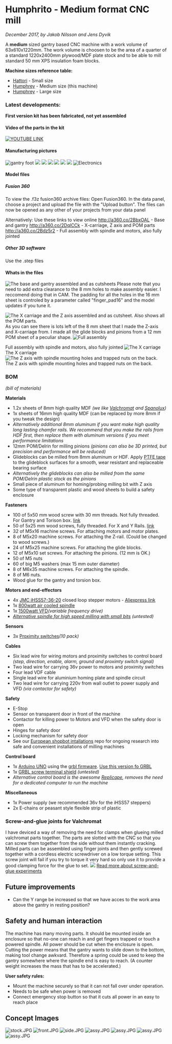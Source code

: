 # Humphrito - Medium format CNC mill
*December 2017, by Jakob Nilsson and Jens Dyvik*

A **medium** sized gantry based CNC machine with a work volume of 63x610x1220mm. 
The work volume is choosen to be the area of a quarter of a standard 1220x2400mm plywood/MDF plate stock and to be able to mill standard  50 mm XPS insulation foam blocks.

**Machine sizes reference table:**
* [Hattori](https://github.com/fellesverkstedet/fabricatable-machines/blob/master/hattori-small-format-cnc/README.md)  - Small size
* [Humphrey](https://github.com/fellesverkstedet/fabricatable-machines/blob/master/humphrito-medium-format-cnc/README.md) - Medium size (this machine)
* [Humphrey](https://github.com/fellesverkstedet/fabricatable-machines/blob/master/humphrey-large-format-cnc/README.md) - Large size


### Latest developments:

**First version kit has been fabricated, not yet assembled**

#### Video of the parts in the kit

[![YOUTUBE LINK](img/youtube_link.png)](https://www.youtube.com/watch?v=Xjq5qzolGBw&t=1s)


#### Manufacturing pictures


![](img/foot.jpg "gantry foot")
![](img/gantry_back.jpg)
![](img/gantry_iso.jpg)
![](img/gantry_side_on_y_axis.jpg)
![](img/milling_16mm.jpg)
![](img/pinions.jpg)
![](img/torsion_box_wo_back.jpg)
![](img/electronics.jpg "Electronics")

#### Model files
##### Fusion 360
To view the .f3z fusion360 archive files: 
Open Fusion360. In the data panel, choose a project and upload the file with the "Upload button".
The files can now be opened as any other of your projects from your data panel

Alternatively: Use these links to view online
http://a360.co/2BbxOAL - Base and gantry 
http://a360.co/2DqlCCk - X-carriage, Z axis and POM parts 
http://a360.co/2Bdz5r2 - Full assembly with spindle and motors, also fully jointed

##### Other 3D software
Use the .step files

#### Whats in the files

![](img/assy_and_cut_sheet1.JPG "The base and gantry assembled and as cutsheets")
Please note that you need to add extra clearance to the 8 mm holes to make assembly easier. I reccomend doing that in CAM. 
The padding for all the holes in the 16 mm sheet is controled by a parameter called "finger_pad16" and the model updates if you tune it.

![](img/assy_and_cut_sheet2.JPG "The X carriage and the Z axis assembled and as cutsheet. Also shows all the POM parts.")
As you can see there is lots left of the 8 mm sheet that I made the Z-axis and X-carriage from. I made all the glide blocks and pinions from a 12 mm POM sheet of a peculiar shape. 
![](img/overview.JPG "Full assembly")

Full assembly with spindle and motors, also fully jointed
![](img/x-carriage.JPG "The X carriage")
The X carriage
![](img/z-axis.JPG "The Z axis with spindle mounting holes and trapped nuts on the back.")
The Z axis with spindle mounting holes and trapped nuts on the back.

### BOM
*(bill of materials)*

**Materials**
* 1.2x sheets of 8mm high quality MDF *(we like [Valchromat](http://www.valchromat.pt/distribuidores.aspx?menuid=338) and [Spanolux](https://www.spanolux.com/en/solutions/black-mdf))*
* 1x sheets of 16mm high quality MDF (can be replaced by more 8mm if you tweak the design)
* *Alternatively additional 8mm aluminum if you want make high quality long lasting chamfer rails. We recommend that you make the rails from HDF first, then replace them with aluminum versions if you meet performance limitations*
* 12mm POM/Delrin for milling pinions *(pinions can also be 3D printed, but precision and performance will be reduced)*
* Glideblocks can be milled from 8mm aluminum or HDF. Apply [PTFE tape](https://www.amazon.co.uk/gp/product/B00DE2RUMC/ref=oh_aui_detailpage_o00_s00?ie=UTF8&psc=1) to the glideblock surfaces for a smooth, wear resistant and replaceable bearing surface
* *Alternatively the glideblocks can also be milled from the same POM/Delrin plastic stock as the pinions*
* Small piece of aluminum for homing/probing milling bit with Z axis
* Some type of transparent plastic and wood sheets to build a safety enclosure

**Fasteners**
* 100 of 5x50 mm wood screw with 30 mm threads. Not fully threaded. For Gantry and Torison box. [link](https://www.clasohlson.com/no/Forsenket-treskrue-EFZ/Pr409566028)
* 50 of 5x25 mm wood screws, fully threaded. For X and Y Rails. [link](https://www.clasohlson.com/no/Forsenket-treskrue-EFZ/Pr409566028)
* 32 of M5x16 machine screws. For attaching motors and motor plates.
* 8 of M5x20 machine screws. For attaching the Z-rail. (Could be changed to wood screws.)
* 24 of M5x25 machine screws. For attaching the glide blocks.
* 12 of M5x10 set screws. For attaching the pinions. (12 mm is OK.)
* 50 of M5 nuts
* 60 of big M5 washers (max 15 mm outer diameter)
* 8 of M6x35 machine screws. For attaching the spindle.
* 8 of M6 nuts.
* Wood glue for the gantry and torsion box.

**Motors and end-effectors**
* 4x [JMC iHSS57-36-20](http://www.jmc-motor.com/products.php?cid=248&id=118) closed loop stepper motors - [Aliexpress link](https://www.aliexpress.com/store/product/NEMA-23-2N-m-283ozf-in-Integrated-Closed-Loop-Stepper-motor-36VDC-JMC-iHSS57-36-20/1932111_32712473144.html?spm=2114.12010612.0.0.652b10ccMEcLrM)
* 1x [800watt air cooled spindle](https://www.aliexpress.com/store/product/Square-0-8KW-Air-cooled-Spindle-motor-ER11-24000rpm-400Hz-ENGRAVING-MILLING-GRIND-6-5A/907217_32665487318.html?spm=2114.12010612.0.0.54a41c927Yz5F6)
* 1x [1500watt VFD](https://www.aliexpress.com/store/product/Variable-Frequency-Drive-VFD-Inverter-1-5KW-2HP-220V-7A/907217_695200328.html?spm=2114.12010612.0.0.3b24f1efj9cBe2)*(variable frequency drive)*
* *[Alternative spindle for high speed milling with small bits](https://www.aliexpress.com/item/250w-40000rpm-ER8-Brushless-spindle-motor-MACH3-driver-DC36V-for-CNC-drilling-milling-carving-kits/32757165445.html?spm=a2g0s.13010208.99999999.271.VrrmR0) (untested)* 

**Sensors**
* 3x [Proximity switches](https://www.aliexpress.com/store/product/10PCS-inductive-proximity-sensor-SN04-N-three-wire-NPN-normally-open-Waterproof/907217_1939241212.html?spm=2114.12010612.0.0.43e2fadfhDJbTT)*(10 pack)*

**Cables**
* Six lead wire for wiring motors and proximity switches to control board *(step, direction, enable, alarm, ground and proximty switch signal)*
* Two lead wire for carrying 36v power to motors and proximity switches
* Four lead VDF cable
* Single lead wire for aluminium homing plate and spindle circuit
* Two lead wire for carrying 220v from wall outlet to power supply and VFD *(via contactor for safety)*

**Safety**
* E-Stop
* Sensor on transparent door in front of the machine
* Contactor for killing power to Motors and VFD when the safety door is open
* Hinges for safety door
* Locking mechanism for safety door
* See our [European shopbot intallations](https://github.com/fellesverkstedet/European-ShopBot-installations) repo for ongoing research into safe and convenient installations of milling machines

**Control board**
* 1x [Arduino UNO](https://store.arduino.cc/genuino-uno-rev3) using the [grbl firmware](https://github.com/gnea/grbl/wiki/Connecting-Grbl). [Use this version fo GRBL](https://github.com/fellesverkstedet/fabricatable-machines/raw/master/humphrey-large-format-cnc/humphrey_v3/GRBL_Spindle_ENABLE.zip)
* 1x [GRBL screw terminal shield](https://www.tindie.com/products/18robots/grbl-compatible-cnc-shield-for-arduino/) *(untested)*
* *Alternative control board is the awesome [Replicape](https://www.thing-printer.com/product/replicape/), removes the need for a dedicated computer to run the machine*

**Miscellaneous**
* 1x Power supply (we recommended 36v for the iHSS57 steppers)
* 2x E-chains or peasant style flexible strip of plastic

### Screw-and-glue joints for Valchromat
I have deviced a way of removing the need for clamps when glueing milled valchromat parts together. The parts are slotted with the CNC so that you can screw them together from the side without them instantly cracking. Milled parts can be assembled using finger joints and then gently screwed together with a cordless electric screwdriver on a low torque setting. This screw joint will fail if you try to torque it very hard so only use it to provide a good clamping force for the glue to set.
![](img/experiment/screw_locked_finger_joint_test.jpg)
[Read more about screw-and-glue experiments](experiment.md)

## Future improvements
* Can the Y range be increased so that we have acces to the work area above the gantry in resting position?

## Safety and human interaction

The machine has many moving parts. It should be mounted inside an enclosure so that no-one can reach in and get fingers trapped or touch a powered spindle. All power should be cut when the enclosure is open. Cutting the power means that the gantry wants to slide down to the bottom, making tool change awkvard. Therefore a spring could be used to keep the gantry somewhere where the spindle end is easy to reach. (A counter weight increases the mass that has to be accelerated.)

**User safety rules:**
* Mount the machine securely so that it can not fall over under operation.  
* Needs to be safe when power is removed 
* Connect emergency stop button so that it cuts all power in an easy to reach place

## Concept Images

![stock.JPG](img/stock.JPG "top 8mm bottom 16 mm valchromat")
![front.JPG](img/front.JPG "front view")
![side.JPG](img/side.JPG "side view")
![assy.JPG](img/assy.JPG "top view")
![assy.JPG](img/humphrito-core-platform.jpg "Rhino model")
![assy.JPG](img/humphrito-sketch-on-pallet.jpg "Rhino model")
![assy.JPG](img/humphrito-sketch-on-pallet2.jpg "Rhino model")
